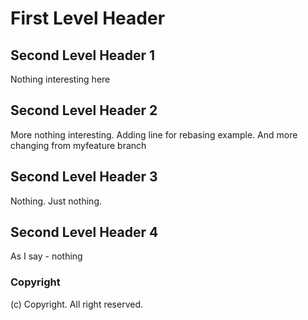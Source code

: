 # First Level Header

## Second Level Header 1

Nothing interesting here

## Second Level Header 2

More nothing interesting. Adding line for rebasing example.
And more changing from myfeature branch

## Second Level Header 3

Nothing. Just nothing.

## Second Level Header 4

As I say - nothing

### Copyright
(c) Copyright. All right reserved.
